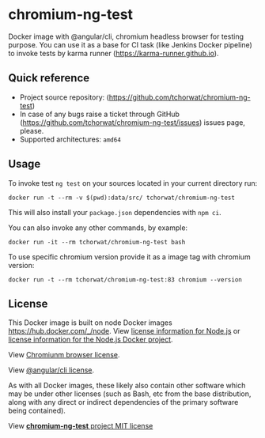 # chromium-ng-test
Docker image with @angular/cli, chromium headless browser for testing purpose. You can use it as a base for CI task (like Jenkins Docker pipeline) to invoke tests by karma runner (https://karma-runner.github.io).

## Quick reference
* Project source repository: (https://github.com/tchorwat/chromium-ng-test)
* In case of any bugs raise a ticket through GitHub (https://github.com/tchorwat/chromium-ng-test/issues) issues page, please.
* Supported architectures: `amd64`

## Usage

To invoke test `ng test` on your sources located in your current directory run:
```
docker run -t --rm -v $(pwd):data/src/ tchorwat/chromium-ng-test
```
This will also install your `package.json` dependencies with `npm ci`.

You can also invoke any other commands, by example:

```
docker run -it --rm tchorwat/chromium-ng-test bash
```

To use specific chromium version provide it as a image tag with chromium version:
```
docker run -t --rm tchorwat/chromium-ng-test:83 chromium --version
```

## License
This Docker image is built on node Docker images https://hub.docker.com/_/node. View [license information for Node.js](https://github.com/nodejs/node/blob/master/LICENSE) or [license information for the Node.js Docker project](https://github.com/nodejs/docker-node/blob/master/LICENSE).

View [Chromiunm browser license](https://metadata.ftp-master.debian.org/changelogs//main/c/chromium/chromium_83.0.4103.116-1~deb10u3_copyright).

View [@angular/cli license](https://github.com/angular/angular-cli/blob/master/LICENSE).

As with all Docker images, these likely also contain other software which may be under other licenses (such as Bash, etc from the base distribution, along with any direct or indirect dependencies of the primary software being contained).

View [**chromium-ng-test** project MIT license](https://raw.githubusercontent.com/tchorwat/chromium-ng-test/master/LICENSE)
